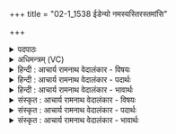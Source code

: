 +++
title = "02-1_1538 ईडेन्यो नमस्यस्तिरस्तमांसि"

+++
<details><summary>पदपाठः</summary>

ई꣣डे꣡न्यः꣢। न꣣मस्यः꣢। ति꣣रः꣢। त꣡मा꣢꣯ꣳसि। द꣣र्शतः꣢। सम्। अ꣣ग्निः꣢। इ꣣ध्यते। वृ꣡षा꣢꣯। १५३८।
</details>

<details><summary>अधिमन्त्रम् (VC)</summary>

- अग्निः
- विश्वामित्रो गाथिनः
- गायत्री
- षड्जः
</details>

<details><summary>हिन्दी : आचार्य रामनाथ वेदालंकार - विषयः</summary>

प्रथम मन्त्र में परमात्माग्नि का विषय वर्णित है।
</details>

<details><summary>हिन्दी : आचार्य रामनाथ वेदालंकार - पदार्थः</summary>

पदार्थान्वय -  (ईडेन्यः) स्तुति के योग्य, (नमस्यः) नमस्कार के योग्य, (तमांसि) तमोगुणों को (तिरः) दूर करनेवाला, (दर्शतः) दर्शनीय, (वृषा) सुखों की वर्षा करनेवाला (अग्निः) जगन्नायक परमेश्वर (समिध्यते) अन्तरात्मा में प्रदीप्त होता है ॥१॥
</details>

<details><summary>हिन्दी : आचार्य रामनाथ वेदालंकार - भावार्थः</summary>

भावार्थ -  परमेश्वर को अपने आत्मा में प्रदीप्त करके उसके नेतृत्व को पाकर मनुष्यों को अपना जीवन उन्नत करना चाहिए ॥१॥
</details>

<details><summary>संस्कृत : आचार्य रामनाथ वेदालंकार - विषयः</summary>

तत्रादौ परमात्माग्निविषयमाह।
</details>

<details><summary>संस्कृत : आचार्य रामनाथ वेदालंकार - पदार्थः</summary>

पदार्थान्वय -  (ईडेन्यः) ईडितुं स्तोतुमर्हः, (नमस्यः) नमस्कर्तुं योग्यः, (तमांसि) तमोगुणान् (तिरः) तिरस्कर्ता, (दर्शतः) दर्शनीयः, (वृषा) सुखवर्षकः (अग्निः) जगन्नायकः परमेश्वरः (समिध्यते) अन्तरात्मनि प्रदीप्यते ॥१॥२
</details>

<details><summary>संस्कृत : आचार्य रामनाथ वेदालंकार - भावार्थः</summary>

भावार्थ -  परमेश्वरं स्वात्मनि प्रदीप्य तन्नेतृत्वमुपलभ्य जनैः स्वजीवनमुन्नेतव्यम् ॥१॥
</details>